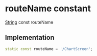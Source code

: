 


# routeName constant






[String](https://api.flutter.dev/flutter/dart-core/String-class.html) const routeName
  







## Implementation

```dart
static const routeName = '/ChartScreen';


```







